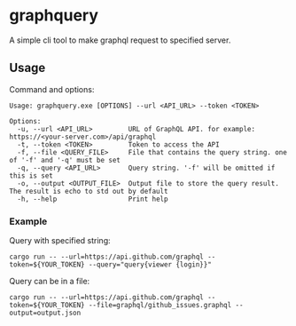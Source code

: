 # graphquery

A simple cli tool to make graphql request to specified server.

## Usage

Command and options:
```
Usage: graphquery.exe [OPTIONS] --url <API_URL> --token <TOKEN>

Options:
  -u, --url <API_URL>         URL of GraphQL API. for example: https://<your-server.com>/api/graphql
  -t, --token <TOKEN>         Token to access the API
  -f, --file <QUERY_FILE>     File that contains the query string. one of '-f' and '-q' must be set
  -q, --query <API_URL>       Query string. '-f' will be omitted if this is set
  -o, --output <OUTPUT_FILE>  Output file to store the query result. The result is echo to std out by default
  -h, --help                  Print help
```

### Example

Query with specified string:
```
cargo run -- --url=https://api.github.com/graphql --token=${YOUR_TOKEN} --query="query{viewer {login}}"
```


Query can be in a file:
```
cargo run -- --url=https://api.github.com/graphql --token=${YOUR_TOKEN} --file=graphql/github_issues.graphql --output=output.json
```
